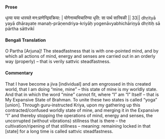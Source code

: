 #### Prose 

धृत्या यया धारयते मन:प्राणेन्द्रियक्रिया: |
योगेनाव्यभिचारिण्या धृति: सा पार्थ सात्त्विकी || 33||
dhṛityā yayā dhārayate manaḥ-prāṇendriya-kriyāḥ
yogenāvyabhichāriṇyā dhṛitiḥ sā pārtha sāttvikī

 #### Bengali Translation 

O Partha [Arjuna]! The steadfastness that is with one-pointed mind, and by which all actions of mind, energy and senses are carried out in an orderly way (properly) – that is verily sattvic steadfastness.

 #### Commentary 

That I have become a jiva [individual] and am engrossed in this created world, that I am doing “mine, mine” – this state of mine is my worldly state. And that in which the word “mine” cannot fit, where “I” am “I” Itself – that is My Expansive State of Brahman. To unite these two states is called “yoga” [union]. Through guru-instructed Kriya, upon my gathering up this contracted/confused worldly state of mine, and merging it in the Expansive “I” and thereby stopping the operations of mind, energy and senses, the uncorrupted (without vibrations) stillness that is there – the cultivation/ripening of that stillness – meaning: remaining locked in that [state] for a long time is called sattvic steadfastness.